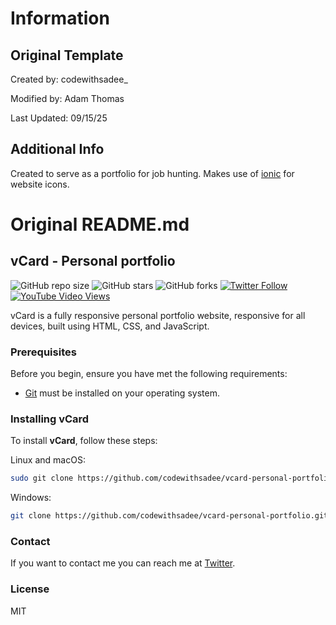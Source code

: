 # Information

## Original Template
Created by: codewithsadee_

Modified by: Adam Thomas

Last Updated: 09/15/25

## Additional Info

Created to serve as a portfolio for job hunting.
Makes use of [ionic](https://ionic.io/ionicons) for website icons.

# Original README.md

## vCard - Personal portfolio

![GitHub repo size](https://img.shields.io/github/repo-size/codewithsadee/vcard-personal-portfolio)
![GitHub stars](https://img.shields.io/github/stars/codewithsadee/vcard-personal-portfolio?style=social)
![GitHub forks](https://img.shields.io/github/forks/codewithsadee/vcard-personal-portfolio?style=social)
[![Twitter Follow](https://img.shields.io/twitter/follow/codewithsadee_?style=social)](https://twitter.com/intent/follow?screen_name=codewithsadee_)
[![YouTube Video Views](https://img.shields.io/youtube/views/SoxmIlgf2zM?style=social)](https://youtu.be/SoxmIlgf2zM)

vCard is a fully responsive personal portfolio website, responsive for all devices, built using HTML, CSS, and JavaScript.


### Prerequisites

Before you begin, ensure you have met the following requirements:

* [Git](https://git-scm.com/downloads "Download Git") must be installed on your operating system.

### Installing vCard

To install **vCard**, follow these steps:

Linux and macOS:

```bash
sudo git clone https://github.com/codewithsadee/vcard-personal-portfolio.git
```

Windows:

```bash
git clone https://github.com/codewithsadee/vcard-personal-portfolio.git
```

### Contact

If you want to contact me you can reach me at [Twitter](https://www.x.com/codewithsadee_).

### License

MIT
